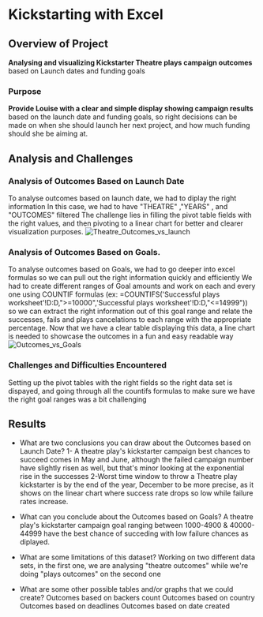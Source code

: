 # Kickstarting with Excel

## Overview of Project
**Analysing and visualizing Kickstarter Theatre plays campaign outcomes**
based on Launch dates and funding goals

### Purpose
**Provide Louise with a clear and simple display showing campaign results** 
based on the launch date and funding goals, so right decisions can be made on when she should launch her next project, and how much funding should she be aiming at.

## Analysis and Challenges
### Analysis of Outcomes Based on Launch Date
To analyse outcomes based on launch date, we had to diplay the right information
In this case, we had to have "THEATRE" ,"YEARS" , and "OUTCOMES" filtered
The challenge lies in filling the pivot table fields with the right values, and then 
pivoting to a linear chart for better and clearer visualization purposes.
![Theatre_Outcomes_vs_launch](https://user-images.githubusercontent.com/85769235/122838759-98d0e680-d2ab-11eb-8655-ae0bfe47813c.png)

### Analysis of Outcomes Based on Goals.
To analyse outcomes based on Goals, we had to go deeper into excel formulas so we can pull out the right information quickly and efficiently
We had to create different ranges of Goal amounts and work on each and every one using COUNTIF formulas 
(ex: =COUNTIFS('Successful plays worksheet'!D:D,">=10000",'Successful plays worksheet'!D:D,"<=14999")) 
so we can extract the right information out of this goal range and relate the successes, fails and plays cancelations to each range with the appropriate percentage.
Now that we have a clear table displaying this data, a line chart is needed to showcase the outcomes in a fun and easy readable way
![Outcomes_vs_Goals](https://user-images.githubusercontent.com/85769235/122838918-e0577280-d2ab-11eb-9995-9f08d43853e8.png)

### Challenges and Difficulties Encountered
Setting up the pivot tables with the right fields so the right data set is dispayed, and going through all the countifs formulas to make sure we have the right goal ranges was a bit challenging

## Results
- What are two conclusions you can draw about the Outcomes based on Launch Date?
1- A theatre play's kickstarter campaign best chances to succeed comes in May and June, although the failed campaign number have slightly risen as well, but that's minor looking at the exponential rise in the successes 
2-Worst time window to throw a Theatre play kickstarter is by the end of the year, December to be more precise, as it shows on the linear chart where success rate drops so low while failure rates increase.

- What can you conclude about the Outcomes based on Goals?
A theatre play's kickstarter campaign goal ranging between 1000-4900 & 40000-44999 have the best chance of succeding with low failure chances as diplayed.

- What are some limitations of this dataset?
Working on two different data sets, in the first one, we are analysing "theatre outcomes" while we're doing "plays outcomes" on the second one

- What are some other possible tables and/or graphs that we could create?
Outcomes based on backers count
Outcomes based on country
Outcomes based on deadlines
Outcomes based on date created
